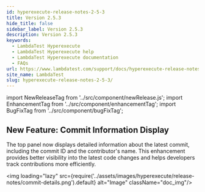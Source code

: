 ```yaml
---
id: hyperexecute-release-notes-2-5-3
title: Version 2.5.3
hide_title: false
sidebar_label: Version 2.5.3
description: Version 2.5.3
keywords:
  - LambdaTest Hyperexecute
  - LambdaTest Hyperexecute help
  - LambdaTest Hyperexecute documentation
  - FAQs
url: https://www.lambdatest.com/support/docs/hyperexecute-release-notes-2-5-3/
site_name: LambdaTest
slug: hyperexecute-release-notes-2-5-3/
---
```


import NewReleaseTag from '../src/component/newRelease.js';
import EnhancementTag from '../src/component/enhancementTag';
import BugFixTag from '../src/component/bugFixTag';

<script type="application/ld+json"
      dangerouslySetInnerHTML={{ __html: JSON.stringify({
       "@context": "https://schema.org",
        "@type": "BreadcrumbList",
        "itemListElement": [{
          "@type": "ListItem",
          "position": 1,
          "name": "Home",
          "item": "https://www.lambdatest.com"
        },{
          "@type": "ListItem",
          "position": 2,
          "name": "Support",
          "item": "https://www.lambdatest.com/support/docs/"
        },{
          "@type": "ListItem",
          "position": 3,
          "name": "Version",
          "item": "https://www.lambdatest.com/support/docs/hyperexecute-release-notes-2-5-3/"
        }]
      })
    }}
></script>
## New Feature: Commit Information Display

The top panel now displays detailed information about the latest commit, including the commit ID and the contributor's name. This enhancement provides better visibility into the latest code changes and helps developers track contributions more efficiently.

<img loading="lazy" src={require('../assets/images/hyperexecute/release-notes/commit-details.png').default} alt="Image"  className="doc_img"/>